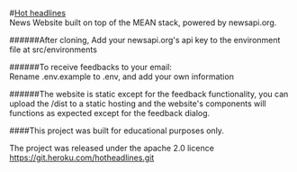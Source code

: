 #[Hot headlines](http://megaache-younes.herokuapp.com/)  
News Website built on top of the MEAN stack, powered by newsapi.org.    

######After cloning, Add your newsapi.org's api key to the environment file at src/environments 

######To receive feedbacks to your email:   
Rename .env.example to .env, and add your own information 

######The website is static except for the feedback functionality, you can upload the /dist to a static hosting and the website's components will functions  as expected except for the feedback dialog.

####This project was built for educational purposes only.

The project was released under the apache 2.0 licence
https://git.heroku.com/hotheadlines.git
